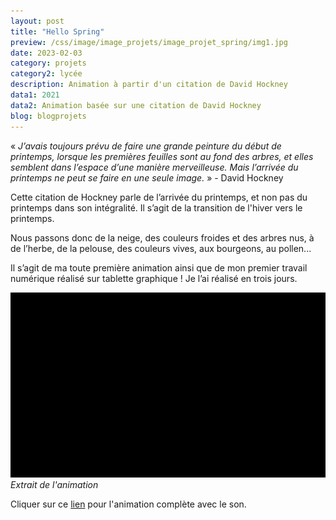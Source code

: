 ```yaml
---
layout: post
title: "Hello Spring"
preview: /css/image/image_projets/image_projet_spring/img1.jpg
date: 2023-02-03
category: projets 
category2: lycée
description: Animation à partir d'un citation de David Hockney
data1: 2021
data2: Animation basée sur une citation de David Hockney
blog: blogprojets
---
```


« <i>J’avais toujours prévu de faire une grande peinture du début de printemps, lorsque les premières feuilles sont au fond des arbres, et elles semblent dans l’espace d’une manière merveilleuse. Mais l’arrivée du printemps ne peut se faire en une seule image.</i> » - David Hockney

Cette citation de Hockney parle de l’arrivée du printemps, et non pas du printemps dans son intégralité. Il s’agit de la transition de l'hiver vers le printemps.

Nous passons donc de la neige, des couleurs froides et des arbres nus, à de l’herbe, de la pelouse, des couleurs vives, aux bourgeons, au pollen... 

Il s’agit de ma toute première animation ainsi que de mon premier travail numérique réalisé sur tablette graphique ! Je l’ai réalisé en trois jours.

<img onclick="Zoom(this)" class="img-gallery" src="/css/image/image_projets/image_projet_spring/gif.gif">
<em>Extrait de l'animation</em>

Cliquer sur ce <a href="https://drive.google.com/file/d/10-k3yZbdivrJBV0E0Bm4OsT_VcaWwGZl/view?usp=sharing">lien</a> pour l'animation complète avec le son.


